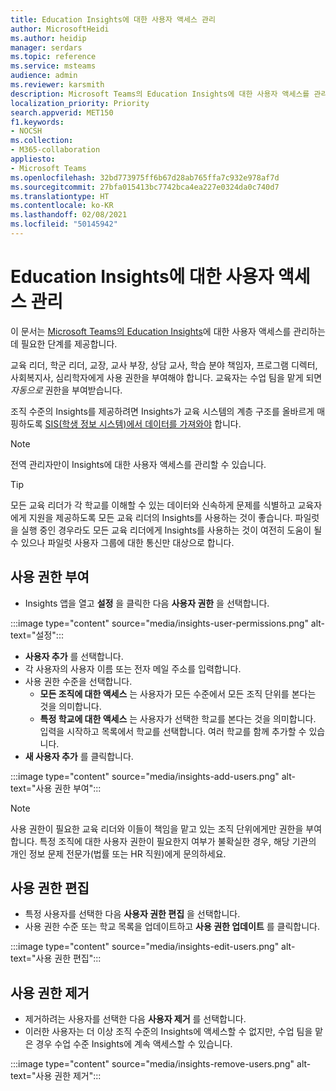 ```yaml
---
title: Education Insights에 대한 사용자 액세스 관리
author: MicrosoftHeidi
ms.author: heidip
manager: serdars
ms.topic: reference
ms.service: msteams
audience: admin
ms.reviewer: karsmith
description: Microsoft Teams의 Education Insights에 대한 사용자 액세스를 관리합니다.
localization_priority: Priority
search.appverid: MET150
f1.keywords:
- NOCSH
ms.collection:
- M365-collaboration
appliesto:
- Microsoft Teams
ms.openlocfilehash: 32bd773975ff6b67d28ab765ffa7c932e978af7d
ms.sourcegitcommit: 27bfa015413bc7742bca4ea227e0324da0c740d7
ms.translationtype: HT
ms.contentlocale: ko-KR
ms.lasthandoff: 02/08/2021
ms.locfileid: "50145942"
---
```

# <a name="manage-user-access-to-education-insights"></a>Education Insights에 대한 사용자 액세스 관리

이 문서는 [Microsoft Teams의 Education Insights](class-insights.md)에 대한 사용자 액세스를 관리하는 데 필요한 단계를 제공합니다.

교육 리더, 학군 리더, 교장, 교사 부장, 상담 교사, 학습 분야 책임자, 프로그램 디렉터, 사회복지사, 심리학자에게 사용 권한을 부여해야 합니다. 교육자는 수업 팀을 맡게 되면 *자동으로* 권한을 부여받습니다.

조직 수준의 Insights를 제공하려면 Insights가 교육 시스템의 계층 구조를 올바르게 매핑하도록 [SIS(학생 정보 시스템)에서 데이터를 가져와야](education-insights-sis-data-sync.md) 합니다.

> [!NOTE]
> 전역 관리자만이 Insights에 대한 사용자 액세스를 관리할 수 있습니다.

> [!TIP]
> 모든 교육 리더가 각 학교를 이해할 수 있는 데이터와 신속하게 문제를 식별하고 교육자에게 지원을 제공하도록 모든 교육 리더의 Insights를 사용하는 것이 좋습니다. 파일럿을 실행 중인 경우라도 모든 교육 리더에게 Insights를 사용하는 것이 여전히 도움이 될 수 있으나 파일럿 사용자 그룹에 대한 통신만 대상으로 합니다.



## <a name="grant-permissions"></a>사용 권한 부여

* Insights 앱을 열고 **설정** 을 클릭한 다음 **사용자 권한** 을 선택합니다.

:::image type="content" source="media/insights-user-permissions.png" alt-text="설정":::

* **사용자 추가** 를 선택합니다.
* 각 사용자의 사용자 이름 또는 전자 메일 주소를 입력합니다.
* 사용 권한 수준을 선택합니다.
  * **모든 조직에 대한 액세스** 는 사용자가 모든 수준에서 모든 조직 단위를 본다는 것을 의미합니다.
  * **특정 학교에 대한 액세스** 는 사용자가 선택한 학교를 본다는 것을 의미합니다. 입력을 시작하고 목록에서 학교를 선택합니다. 여러 학교를 함께 추가할 수 있습니다.
* **새 사용자 추가** 를 클릭합니다.

:::image type="content" source="media/insights-add-users.png" alt-text="사용 권한 부여":::

> [!NOTE]
> 사용 권한이 필요한 교육 리더와 이들이 책임을 맡고 있는 조직 단위에게만 권한을 부여합니다. 특정 조직에 대한 사용자 권한이 필요한지 여부가 불확실한 경우, 해당 기관의 개인 정보 문제 전문가(법률 또는 HR 직원)에게 문의하세요.

## <a name="edit-permissions"></a>사용 권한 편집
* 특정 사용자를 선택한 다음 **사용자 권한 편집** 을 선택합니다.
* 사용 권한 수준 또는 학교 목록을 업데이트하고 **사용 권한 업데이트** 를 클릭합니다.

:::image type="content" source="media/insights-edit-users.png" alt-text="사용 권한 편집":::

## <a name="remove-permissions"></a>사용 권한 제거
* 제거하려는 사용자를 선택한 다음 **사용자 제거** 를 선택합니다.
* 이러한 사용자는 더 이상 조직 수준의 Insights에 액세스할 수 없지만, 수업 팀을 맡은 경우 수업 수준 Insights에 계속 액세스할 수 있습니다.

:::image type="content" source="media/insights-remove-users.png" alt-text="사용 권한 제거":::
